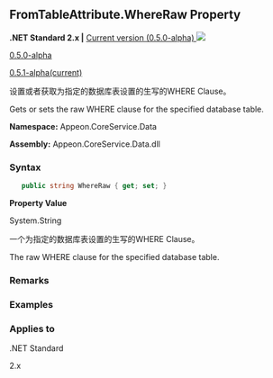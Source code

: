 ## **FromTableAttribute.WhereRaw Property**

**.NET Standard 2.x |**  <a href="javascript:void(0)" class="dropdown">Current version (0.5.0-alpha) <img src="~/images/dropdown.png"/></a>

<div class="otherversions"  value="versdiv">

<a href="javascript:void(0)">0.5.0-alpha</a>

<a href="javascript:void(0)">0.5.1-alpha(current)</a>

</div>

设置或者获取为指定的数据库表设置的生写的WHERE Clause。

Gets or sets the raw WHERE clause for the specified database table.

 **Namespace:** Appeon.CoreService.Data

 **Assembly:** Appeon.CoreService.Data.dll

### **Syntax**

```c#
   public string WhereRaw { get; set; }
```

**Property Value**

System.String

一个为指定的数据库表设置的生写的WHERE Clause。

The raw WHERE clause for the specified database table.

### **Remarks**



### **Examples**



### **Applies to**

.NET Standard 

2.x